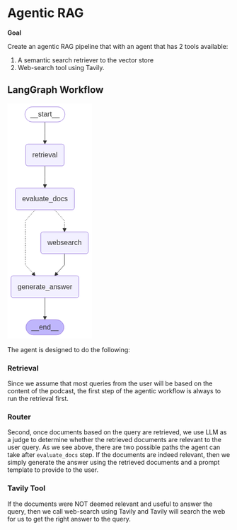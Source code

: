 # Agentic RAG

**Goal**

Create an agentic RAG pipeline that with an agent that has 2 tools available:
1. A semantic search retriever to the vector store
2. Web-search tool using Tavily.

## LangGraph Workflow

![Workflow](../agent_workflow.png)

The agent is designed to do the following:

### Retrieval
Since we assume that most queries from the user will be based on the content of the podcast, the first step of the agentic workflow is always to run the retrieval first. 

### Router
Second, once documents based on the query are retrieved, we use LLM as a judge to determine whether the retrieved documents are relevant to the user query. As we see above, there are two possible paths the agent can take after `evaluate_docs` step. If the documents are indeed relevant, then we simply generate the answer using the retrieved documents and a prompt template to provide to the user.

### Tavily Tool

If the documents were NOT deemed relevant and useful to answer the query, then we call web-search using Tavily and Tavily will search the web for us to get the right answer to the query.